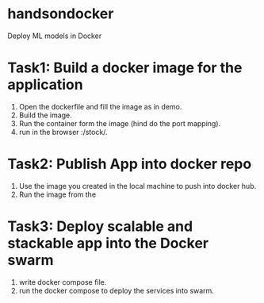 # handsondocker
Deploy ML models in Docker<br /> 
# Task1: Build a docker image for the application <br />
  1. Open the dockerfile and fill the image as in demo.<br />
  2. Build the image.<br />
  3. Run the container form the image (hind do the port mapping).<br />
  4. run in the browser <ip>:<port>/stock/<srtock-name>. <br /> 
# Task2: Publish App into docker repo <br />
  1. Use the image you created in the local machine to push into docker hub.<br />
  2. Run the image from the  <br />
# Task3: Deploy scalable and stackable app into the Docker swarm
  1. write docker compose file.
  2. run the docker compose to deploy the services into swarm.
  